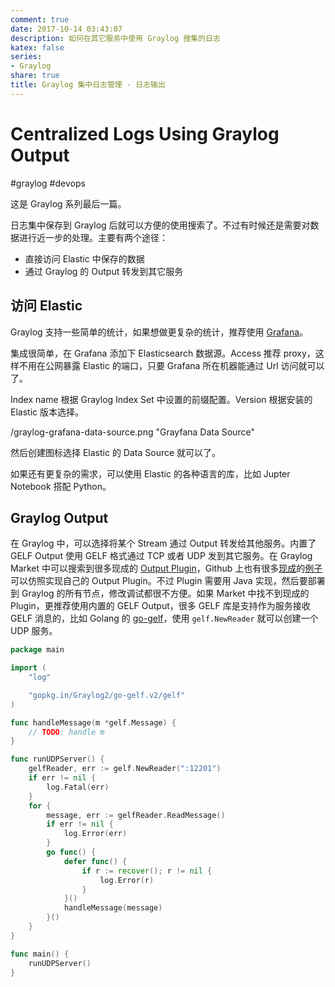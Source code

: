 ```yaml
---
comment: true
date: 2017-10-14 03:43:07
description: 如何在其它服务中使用 Graylog 搜集的日志
katex: false
series:
- Graylog
share: true
title: Graylog 集中日志管理 - 日志输出
---
```


# Centralized Logs Using Graylog Output

#graylog #devops

这是 Graylog 系列最后一篇。

日志集中保存到 Graylog 后就可以方便的使用搜索了。不过有时候还是需要对数据进行近一步的处理。主要有两个途径：

- 直接访问 Elastic 中保存的数据
- 通过 Graylog 的 Output 转发到其它服务

<!--more-->

## 访问 Elastic
Graylog 支持一些简单的统计，如果想做更复杂的统计，推荐使用 [Grafana](https://grafana.com)。

集成很简单，在 Grafana 添加下 Elasticsearch 数据源。Access 推荐 proxy，这样不用在公网暴露 Elastic 的端口，只要 Grafana 所在机器能通过 Url 访问就可以了。

Index name 根据 Graylog Index Set 中设置的前缀配置。Version 根据安装的 Elastic 版本选择。

/graylog-grafana-data-source.png "Grayfana Data Source"

然后创建图标选择 Elastic 的 Data Source 就可以了。

如果还有更复杂的需求，可以使用 Elastic 的各种语言的库，比如 Jupter Notebook 搭配 Python。

## Graylog Output

在 Graylog 中，可以选择将某个 Stream 通过 Output 转发给其他服务。内置了 GELF Output 使用 GELF 格式通过 TCP 或者 UDP 发到其它服务。在 Graylog Market 中可以搜索到很多现成的 [Output Plugin](https://marketplace.graylog.org/addons?kind=plugin&tag=output)，Github 上也有很多[现成](https://github.com/graylog-labs/graylog-plugin-slack/blob/master/src/main/java/org/graylog2/plugins/slack/output/SlackMessageOutput.java)的[例子](https://github.com/Graylog2/graylog-plugin-splunk/blob/master/src/main/java/com/graylog/splunk/output/SplunkOutput.java)可以仿照实现自己的 Output Plugin。不过 Plugin 需要用 Java 实现，然后要部署到 Graylog 的所有节点，修改调试都很不方便。如果 Market 中找不到现成的 Plugin，更推荐使用内置的 GELF Output，很多 GELF 库是支持作为服务接收 GELF 消息的，比如 Golang 的 [go-gelf](https://github.com/Graylog2/go-gelf)，使用 `gelf.NewReader` 就可以创建一个 UDP 服务。

``` go
package main

import (
	"log"

	"gopkg.in/Graylog2/go-gelf.v2/gelf"
)

func handleMessage(m *gelf.Message) {
	// TODO: handle m
}

func runUDPServer() {
	gelfReader, err := gelf.NewReader(":12201")
	if err != nil {
		log.Fatal(err)
	}
	for {
		message, err := gelfReader.ReadMessage()
		if err != nil {
			log.Error(err)
		}
		go func() {
			defer func() {
				if r := recover(); r != nil {
					log.Error(r)
				}
			}()
			handleMessage(message)
		}()
	}
}

func main() {
	runUDPServer()
}
```
